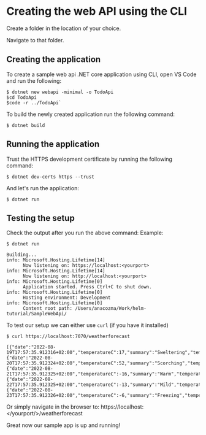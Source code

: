# Creating the web API using the CLI

Create a folder in the location of your choice.

Navigate to that folder.

## Creating the application
To create a sample web api .NET core application using CLI, open VS Code and run the following:

```
$ dotnet new webapi -minimal -o TodoApi
$cd TodoApi
$code -r ../TodoApi`
```

To build the newly created application run the following command:

`$ dotnet build`

## Running the application

Trust the HTTPS development certificate by running the following command:

`$ dotnet dev-certs https --trust`

And let's run the application:

`$ dotnet run`

## Testing the setup

Check the output after you run the above command:
Example:
```
$ dotnet run

Building...
info: Microsoft.Hosting.Lifetime[14]
      Now listening on: https://localhost:<yourport>
info: Microsoft.Hosting.Lifetime[14]
      Now listening on: http://localhost:<yourport>
info: Microsoft.Hosting.Lifetime[0]
      Application started. Press Ctrl+C to shut down.
info: Microsoft.Hosting.Lifetime[0]
      Hosting environment: Development
info: Microsoft.Hosting.Lifetime[0]
      Content root path: /Users/anacozma/Work/helm-tutorial/SampleWebApi/
```

To test our setup we can either use `curl` (if you have it installed)

```
$ curl https://localhost:7070/weatherforecast                                                     

[{"date":"2022-08-19T17:57:35.912316+02:00","temperatureC":17,"summary":"Sweltering","temperatureF":62},{"date":"2022-08-20T17:57:35.912324+02:00","temperatureC":52,"summary":"Scorching","temperatureF":125},{"date":"2022-08-21T17:57:35.912325+02:00","temperatureC":-16,"summary":"Warm","temperatureF":4},{"date":"2022-08-22T17:57:35.912325+02:00","temperatureC":-13,"summary":"Mild","temperatureF":9},{"date":"2022-08-23T17:57:35.912326+02:00","temperatureC":-6,"summary":"Freezing","temperatureF":22}]%
```

Or simply navigate in the browser to: https://localhost:</yourport/>/weatherforecast

Great now our sample app is up and running!

